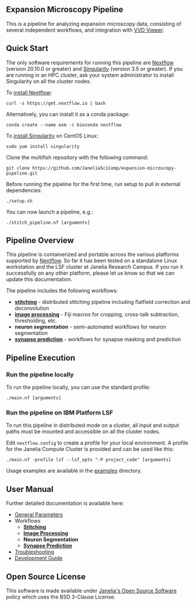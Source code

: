 ## Expansion Microscopy Pipeline

This is a pipeline for analyzing expansion microscopy data, consisting of several independent workflows, and integration with [VVD Viewer](https://github.com/takashi310/VVD_Viewer).

## Quick Start

The only software requirements for running this pipeline are [Nextflow](https://www.nextflow.io) (version 20.10.0 or greater) and [Singularity](https://sylabs.io) (version 3.5 or greater). If you are running in an HPC cluster, ask your system administrator to install Singularity on all the cluster nodes.

To [install Nextflow](https://www.nextflow.io/docs/latest/getstarted.html):

    curl -s https://get.nextflow.io | bash 

Alternatively, you can install it as a conda package:

    conda create --name exm -c bioconda nextflow

To [install Singularity](https://sylabs.io/guides/3.7/admin-guide/installation.html) on CentOS Linux:

    sudo yum install singularity

Clone the multifish repository with the following command:

    git clone https://github.com/JaneliaSciComp/expansion-microscopy-pipeline.git

Before running the pipeline for the first time, run setup to pull in external dependencies:

    ./setup.sh
    
You can now launch a pipeline, e.g.:

    ./stitch_pipeline.nf [arguments]


## Pipeline Overview

This pipeline is containerized and portable across the various platforms supported by [Nextflow](https://www.nextflow.io). So far it has been tested on a standalone Linux workstation and the LSF cluster at Janelia Research Campus. If you run it successfully on any other platform, please let us know so that we can update this documentation.

The pipeline includes the following workflows:
* **[stitching](docs/Stitching.md)** - distributed stitching pipeline including flatfield correction and deconvolution
* **[image processing](docs/ImageProcessing.md)** - Fiji macros for cropping, cross-talk subtraction, thresholding, etc.
* **neuron segmentation** - semi-automated workflows for neuron segmentation
* **[synapse prediction](docs/SynapsePrediction.md)** - workflows for synapse masking and prediction


## Pipeline Execution

### Run the pipeline locally

To run the pipeline locally, you can use the standard profile:

    ./main.nf [arguments]

### Run the pipeline on IBM Platform LSF 

To run this pipeline in distributed mode on a cluster, all input and output paths must be mounted and accessible on all the cluster nodes. 

Edit `nextflow.config` to create a profile for your local environment. A profile for the Janelia Compute Cluster is provided and can be used like this:

    ./main.nf -profile lsf --lsf_opts "-P project_code" [arguments]

Usage examples are available in the [examples](examples) directory.


## User Manual

Further detailed documentation is available here:

* [General Parameters](docs/Parameters.md)
* Workflows
    * **[Stitching](docs/Stitching.md)** 
    * **[Image Processing](docs/ImageProcessing.md)** 
    * **Neuron Segmentation**
    * **[Synapse Prediction](docs/SynapsePrediction.md)**
* [Troubleshooting](docs/Troubleshooting.md)
* [Development Guide](docs/Development.md)

## Open Source License

This software is made available under [Janelia's Open Source Software](https://www.janelia.org/open-science/software-licensing) policy which uses the BSD 3-Clause License. 

